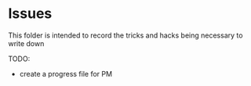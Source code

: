 # Issues

This folder is intended to record the tricks and hacks being necessary to write down

TODO:
- create a progress file for PM